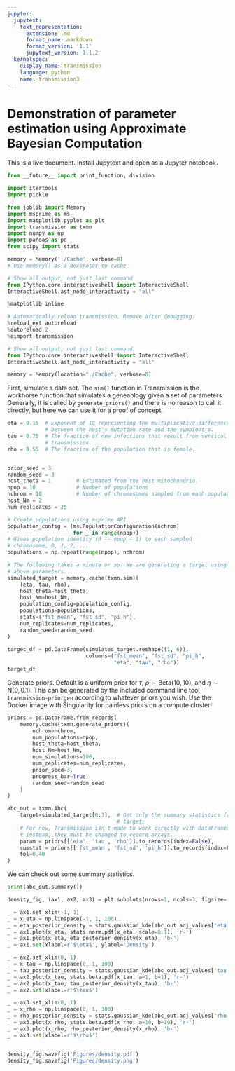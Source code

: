 ```yaml
---
jupyter:
  jupytext:
    text_representation:
      extension: .md
      format_name: markdown
      format_version: '1.1'
      jupytext_version: 1.1.2
  kernelspec:
    display_name: transmission
    language: python
    name: transmission3
---
```


<!-- #region markdown {} -->
# Demonstration of parameter estimation using Approximate Bayesian Computation





<!-- #endregion -->


This is a live document. Install Jupytext and open as a Jupyter notebook.

```python node_exists=true node_name="8b3d4268f1de4428874f8852f23e58fe"
from __future__ import print_function, division

import itertools
import pickle

from joblib import Memory
import msprime as ms
import matplotlib.pyplot as plt
import transmission as txmn
import numpy as np
import pandas as pd
from scipy import stats

memory = Memory('./Cache', verbose=0)
# Use memory() as a decorator to cache

# Show all output, not just last command.
from IPython.core.interactiveshell import InteractiveShell
InteractiveShell.ast_node_interactivity = "all"

%matplotlib inline

# Automatically reload transmission. Remove after debugging.
%reload_ext autoreload
%autoreload 2
%aimport transmission

# Show all output, not just last command.
from IPython.core.interactiveshell import InteractiveShell
InteractiveShell.ast_node_interactivity = "all"

memory = Memory(location="./Cache", verbose=0)
```


<!-- #region markdown {} -->
 First, simulate a data set. The `sim()` function in Transmission is the
 workhorse function that simulates a geneaology given a set of parameters.
 Generally, it is called by `generate_priors()` and there is no reason to call
 it directly, but here we can use it for a proof of concept.
<!-- #endregion -->

```python node_exists=true node_name="e5bcf2f5d92446df854eeb3cc4eadbd5"
eta = 0.15  # Exponent of 10 representing the multiplicative difference
            # between the host's mutation rate and the symbiont's.
tau = 0.75  # The fraction of new infections that result from vertical
            # transmission.
rho = 0.55  # The fraction of the population that is female.


prior_seed = 3
random_seed = 3
host_theta = 1        # Estimated from the host mitochondria.
npop = 10             # Number of populations
nchrom = 10           # Number of chromosomes sampled from each population.
host_Nm = 2
num_replicates = 25

# Create populations using msprime API
population_config = [ms.PopulationConfiguration(nchrom)
                     for _ in range(npop)]
# Gives population identity (0 -- npop - 1) to each sampled 
# chromosome, 0, 1, 2, ...
populations = np.repeat(range(npop), nchrom)

# The following takes a minute or so. We are generating a target using the
# above parameters.
simulated_target = memory.cache(txmn.sim)(
    (eta, tau, rho),
    host_theta=host_theta,
    host_Nm=host_Nm,
    population_config=population_config,
    populations=populations,
    stats=("fst_mean", "fst_sd", "pi_h"),
    num_replicates=num_replicates,
    random_seed=random_seed
)
                          
target_df = pd.DataFrame(simulated_target.reshape((1, 6)), 
                         columns=("fst_mean", "fst_sd", "pi_h",
                                  "eta", "tau", "rho"))
target_df
```

Generate priors. Default is a uniform prior for
$\tau$, $\rho \sim \mathrm{Beta}(10, 10)$, and $\eta \sim \mathrm{N}(0, 0.1)$.
This can be generated by the included command line tool `transmission-priorgen`
according to whatever priors you wish. Use the Docker image with Singularity for painless priors on a compute cluster!

```python
priors = pd.DataFrame.from_records(
    memory.cache(txmn.generate_priors)(
        nchrom=nchrom,
        num_populations=npop,
        host_theta=host_theta,
        host_Nm=host_Nm,
        num_simulations=100,
        num_replicates=num_replicates,
        prior_seed=3,
        progress_bar=True,
        random_seed=random_seed
    )
)
```

```python
abc_out = txmn.Abc(
    target=simulated_target[0:3],  # Get only the summary statistics from
                                   # target.
    # For now, Transmission isn't made to work directly with DataFrames,
    # instead, they must be changed to record arrays.
    param = priors[['eta', 'tau', 'rho']].to_records(index=False),
    sumstat = priors[['fst_mean', 'fst_sd', 'pi_h']].to_records(index=False),
    tol=0.40
)
```

We can check out some summary statistics.

```python node_exists=false node_name="e03cd28f35364313a34971a5b578a442"
print(abc_out.summary())
```

```python node_exists=false node_name="e25571adfba84e018fa8273819f5e51d"
density_fig, (ax1, ax2, ax3) = plt.subplots(nrows=1, ncols=3, figsize=(10, 8))

_ = ax1.set_xlim(-1, 1)
_ = x_eta = np.linspace(-1, 1, 100)
_ = eta_posterior_density = stats.gaussian_kde(abc_out.adj_values['eta'])
_ = ax1.plot(x_eta, stats.norm.pdf(x_eta, scale=0.1), 'r-')
_ = ax1.plot(x_eta, eta_posterior_density(x_eta), 'b-')
_ = ax1.set(xlabel=r'$\eta$', ylabel='Density')

_ = ax2.set_xlim(0, 1)
_ = x_tau = np.linspace(0, 1, 100)
_ = tau_posterior_density = stats.gaussian_kde(abc_out.adj_values['tau'])
_ = ax2.plot(x_tau, stats.beta.pdf(x_tau, a=1, b=1), 'r-')
_ = ax2.plot(x_tau, tau_posterior_density(x_tau), 'b-')
_ = ax2.set(xlabel=r'$\tau$')

_ = ax3.set_xlim(0, 1)
_ = x_rho = np.linspace(0, 1, 100)
_ = rho_posterior_density = stats.gaussian_kde(abc_out.adj_values['rho'])
_ = ax3.plot(x_rho, stats.beta.pdf(x_rho, a=10, b=10), 'r-')
_ = ax3.plot(x_rho, rho_posterior_density(x_rho), 'b-')
_ = ax3.set(xlabel=r'$\rho$')


density_fig.savefig('Figures/density.pdf')
density_fig.savefig('Figures/density.png')
```

```python

```

